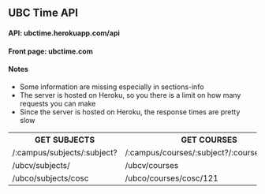 
<h2>UBC Time API</h2>
<h4>API: ubctime.herokuapp.com/api </h4>
<h4>Front page: ubctime.com </h4>
<h4>Notes</h4>
<ul>
<li>Some information are missing especially in sections-info</li>
<li>The server is hosted on Heroku, so you there is a limit on how many requests you can make</li>
<li>Since the server is hosted on Heroku, the response times are pretty slow</li>
</ul>

<table>
    <tr>
        <th>GET SUBJECTS</th>
        <th>GET COURSES</th>
        <th>GET SECTIONS INFO</th>
        <th>GET HISTORIC GRADES (thanks to UBCGrades.com)</th>
    </tr>
    <tr>
        <td>/:campus/subjects/:subject?</td>
        <td>/:campus/courses/:subject?/:courseNumber?</td>
        <td>/:campus/courses/:subject?/:courseNumber?/:section?</td>
        <td>/:campus/grades/:session/:subject/:courseNumber?/:section?</td>
    </tr>
    <tr>
        <td>/ubcv/subjects/</td>
        <td>/ubcv/courses</td>
        <td>/ubcv/sections-info/</td>
        <td>/ubcv/grades/2020W/cpsc/</td>
    </tr>
    <tr>
        <td>/ubco/subjects/cosc</td>
        <td>/ubco/courses/cosc/121</td>
        <td>/ubco/sections-info/cosc/121/101</td>
        <td>/ubco/grades/2019S/cosc/121/101</td>
    </tr>
  </table>
